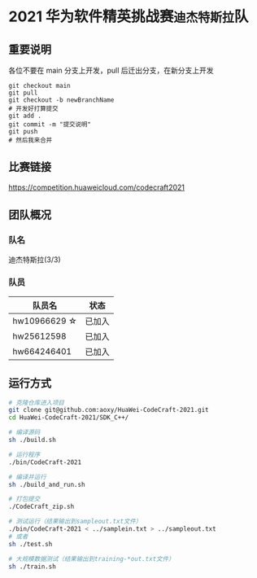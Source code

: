 # 2021 华为软件精英挑战赛`迪杰特斯拉`队

## 重要说明

各位不要在 main 分支上开发，pull 后迁出分支，在新分支上开发

```shell
git checkout main
git pull
git checkout -b newBranchName
# 开发好打算提交
git add .
git commit -m "提交说明"
git push
# 然后我来合并
```

## 比赛链接

https://competition.huaweicloud.com/codecraft2021

## 团队概况

### 队名

迪杰特斯拉(3/3)

### 队员

| 队员名       | 状态   |
| ------------ | ------ |
| hw10966629 ☆ | 已加入 |
| hw25612598   | 已加入 |
| hw664246401  | 已加入 |

## 运行方式

```bash
# 克隆仓库进入项目
git clone git@github.com:aoxy/HuaWei-CodeCraft-2021.git
cd HuaWei-CodeCraft-2021/SDK_C++/

# 编译源码
sh ./build.sh

# 运行程序
./bin/CodeCraft-2021

# 编译并运行
sh ./build_and_run.sh

# 打包提交
./CodeCraft_zip.sh

# 测试运行（结果输出到sampleout.txt文件）
./bin/CodeCraft-2021 < ../samplein.txt > ../sampleout.txt
# 或者
sh ./test.sh

# 大规模数据测试（结果输出到training-*out.txt文件）
sh ./train.sh
```
